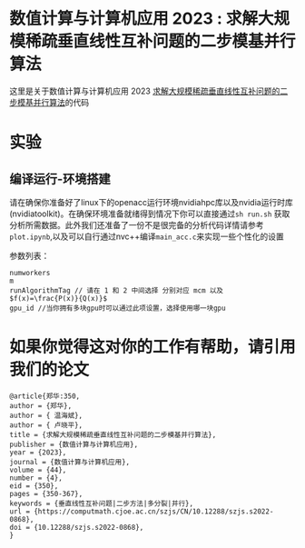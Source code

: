 # 数值计算与计算机应用 2023 : 求解大规模稀疏垂直线性互补问题的二步模基并行算法
这里是关于数值计算与计算机应用 2023 [求解大规模稀疏垂直线性互补问题的二步模基并行算法](https://computmath.cjoe.ac.cn/szjs/CN/10.12288/szjs.s2022-0868#4)的代码

# 实验
## 编译运行-环境搭建
请在确保你准备好了linux下的openacc运行环境nvidiahpc库以及nvidia运行时库(nvidiatoolkit)。在确保环境准备就绪得到情况下你可以直接通过```sh run.sh``` 获取分析所需数据。此外我们还准备了一份不是很完备的分析代码详情请参考`plot.ipynb`,以及可以自行通过nvc++编译`main_acc.c`来实现一些个性化的设置

参数列表：
```
numworkers  
m 
runAlgorithmTag // 请在 1 和 2 中间选择 分别对应 mcm 以及 $f(x)=\frac{P(x)}{Q(x)}$
gpu_id //当你拥有多块gpu时可以通过此项设置，选择使用哪一块gpu
```
# 如果你觉得这对你的工作有帮助，请引用我们的论文
```
@article{郑华:350,
author = {郑华},
author = { 温海斌},
author = { 卢晓平},
title = {求解大规模稀疏垂直线性互补问题的二步模基并行算法},
publisher = {数值计算与计算机应用},
year = {2023},
journal = {数值计算与计算机应用},
volume = {44},
number = {4},
eid = {350},
pages = {350-367},
keywords = {垂直线性互补问题|二步方法|多分裂|并行},
url = {https://computmath.cjoe.ac.cn/szjs/CN/10.12288/szjs.s2022-0868},
doi = {10.12288/szjs.s2022-0868},
}
```
